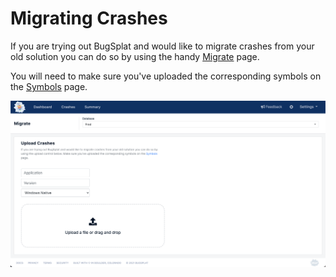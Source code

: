 # Migrating Crashes

If you are trying out BugSplat and would like to migrate crashes from your old solution you can do so by using the handy [Migrate](https://app.bugsplat.com/v2/migrate) page.

You will need to make sure you've uploaded the corresponding symbols on the [Symbols](https://app.bugsplat.com/v2/symbols?database=Fred) page.

![](../../.gitbook/assets/screen-shot-2021-07-30-at-4.33.34-pm%20%281%29%20%281%29%20%281%29%20%281%29%20%281%29%20%281%29%20%281%29%20%281%29.png)

